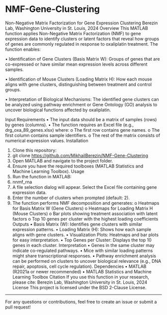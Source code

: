 # NMF-Gene-Clustering
Non-Negative Matrix Factorization for Gene Expression Clustering
Berezin Lab, Washington University in St. Louis, 2024
Overview
This MATLAB function applies Non-Negative Matrix Factorization (NMF) to gene expression data to identify clusters or latent factors that reveal how groups of genes are commonly regulated in response to oxaliplatin treatment. The function enables:

  •	Identification of Gene Clusters (Basis Matrix W): Groups of genes that are co-expressed or have similar mean expression levels across different samples.
  
  •	Identification of Mouse Clusters (Loading Matrix H): How each mouse aligns with gene clusters, distinguishing between treatment and control groups.
  
  •	Interpretation of Biological Mechanisms: The identified gene clusters can be analyzed using pathway enrichment or Gene Ontology (GO) analysis to uncover biological functions affected by oxaliplatin.
  
Input Requirements
  •	The input data should be a matrix of samples (rows) by genes (columns).
  •	The function requires an Excel file (e.g., drg_oxa_89_genes.xlsx) where: 
    o	The first row contains gene names.
    o	The first column contains sample identifiers.
    o	The rest of the matrix consists of numerical expression values.
Installation
1.	Clone this repository: 
2.	git clone https://github.com/MikhailBerezin/NMF-Gene-Clustering 
3.	Open MATLAB and navigate to the project folder.
4.	Ensure you have the required toolboxes (MATLAB Statistics and Machine Learning Toolbox).
Usage
1.	Run the function in MATLAB: 
2.	nnmf_rna
3.	A file selection dialog will appear. Select the Excel file containing gene expression data.
4.	Enter the number of clusters when prompted (default: 2).
5.	The function performs NMF decomposition and generates: 
  o	Heatmaps for Basis Matrix W (Gene Clusters)
  o	Heatmaps for Loading Matrix H (Mouse Clusters)
  o	Bar plots showing treatment association with latent factors
  o	Top 10 genes per cluster with the highest loading coefficients
Outputs
  •	Basis Matrix (W): Identifies gene clusters with similar expression patterns.
  •	Loading Matrix (H): Shows how each sample aligns with gene clusters.
  •	Visualization Plots: Heatmaps and bar plots for easy interpretation.
  •	Top Genes per Cluster: Displays the top 10 genes in each cluster.
Interpretation
  •	Genes in the same cluster may indicate co-regulated pathways.
  •	Mice with similar loading patterns might share transcriptional responses.
  •	Pathway enrichment analysis can be performed on clusters to uncover biological relevance (e.g., DNA repair, apoptosis, cell cycle regulation).
Dependencies
  •	MATLAB (R2021a or newer recommended)
  •	MATLAB Statistics and Machine Learning Toolbox
Citation
If you use this function in your research, please cite: Berezin Lab, Washington University in St. Louis, 2024
License
This project is licensed under the BSD 2-Clause License.
________________________________________
For any questions or contributions, feel free to create an issue or submit a pull request!

